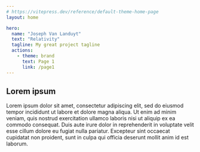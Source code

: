 ```yaml
---
# https://vitepress.dev/reference/default-theme-home-page
layout: home

hero:
  name: "Joseph Van Landuyt"
  text: "Relativity"
  tagline: My great project tagline
  actions:
    - theme: brand
      text: Page 1
      link: /page1  
---
```


## Lorem ipsum

Lorem ipsum dolor sit amet, consectetur adipiscing elit, sed do eiusmod tempor incididunt ut labore et dolore magna aliqua. Ut enim ad minim veniam, quis nostrud exercitation ullamco laboris nisi ut aliquip ex ea commodo consequat. Duis aute irure dolor in reprehenderit in voluptate velit esse cillum dolore eu fugiat nulla pariatur. Excepteur sint occaecat cupidatat non proident, sunt in culpa qui officia deserunt mollit anim id est laborum.